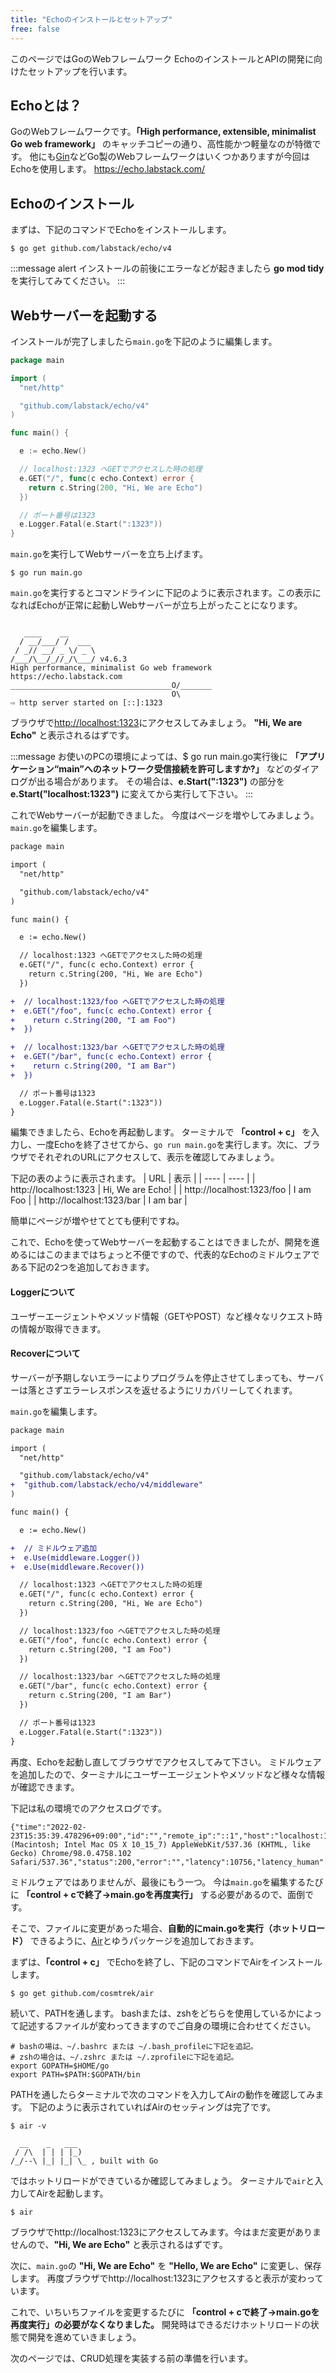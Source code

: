 ```yaml
---
title: "Echoのインストールとセットアップ"
free: false
---
```


このページではGoのWebフレームワーク EchoのインストールとAPIの開発に向けたセットアップを行います。

## Echoとは？
GoのWebフレームワークです。**「High performance, extensible, minimalist Go web framework」** のキャッチコピーの通り、高性能かつ軽量なのが特徴です。
他にも[Gin](https://github.com/gin-gonic/gin)などGo製のWebフレームワークはいくつかありますが今回はEchoを使用します。
https://echo.labstack.com/

## Echoのインストール
まずは、下記のコマンドでEchoをインストールします。
```
$ go get github.com/labstack/echo/v4
```
:::message alert
インストールの前後にエラーなどが起きましたら **go mod tidy** を実行してみてください。
:::

## Webサーバーを起動する
インストールが完了しましたら`main.go`を下記のように編集します。

```go:main.go
package main

import (
  "net/http"

  "github.com/labstack/echo/v4"
)

func main() {

  e := echo.New()

  // localhost:1323 へGETでアクセスした時の処理
  e.GET("/", func(c echo.Context) error {
    return c.String(200, "Hi, We are Echo")
  })

  // ポート番号は1323
  e.Logger.Fatal(e.Start(":1323"))
}
```

`main.go`を実行してWebサーバーを立ち上げます。

```
$ go run main.go
```

`main.go`を実行するとコマンドラインに下記のように表示されます。この表示になればEchoが正常に起動しWebサーバーが立ち上がったことになります。

```

   ____    __
  / __/___/ /  ___
 / _// __/ _ \/ _ \
/___/\__/_//_/\___/ v4.6.3
High performance, minimalist Go web framework
https://echo.labstack.com
____________________________________O/_______
                                    O\
⇨ http server started on [::]:1323
```

ブラウザで[http://localhost:1323](http://localhost:1323)にアクセスしてみましょう。
**"Hi, We are Echo"** と表示されるはずです。

:::message
お使いのPCの環境によっては、$ go run main.go実行後に **「アプリケーション“main”へのネットワーク受信接続を許可しますか?」** などのダイアログが出る場合があります。
その場合は、**e.Start(":1323")** の部分を **e.Start("localhost:1323")** に変えてから実行して下さい。
:::

これでWebサーバーが起動できました。
今度はページを増やしてみましょう。`main.go`を編集します。

```diff go:main.go
package main

import (
  "net/http"

  "github.com/labstack/echo/v4"
)

func main() {

  e := echo.New()

  // localhost:1323 へGETでアクセスした時の処理
  e.GET("/", func(c echo.Context) error {
    return c.String(200, "Hi, We are Echo")
  })

+  // localhost:1323/foo へGETでアクセスした時の処理
+  e.GET("/foo", func(c echo.Context) error {
+    return c.String(200, "I am Foo")
+  })

+  // localhost:1323/bar へGETでアクセスした時の処理
+  e.GET("/bar", func(c echo.Context) error {
+    return c.String(200, "I am Bar")
+  })

  // ポート番号は1323
  e.Logger.Fatal(e.Start(":1323"))
}
```
編集できましたら、Echoを再起動します。
ターミナルで **「control + c」** を入力し、一度Echoを終了させてから、`go run main.go`を実行します。次に、ブラウザでそれぞれのURLにアクセスして、表示を確認してみましょう。

下記の表のように表示されます。
| URL | 表示 |
| ---- | ---- |
| http://localhost:1323 | Hi, We are Echo! |
| http://localhost:1323/foo | I am Foo |
| http://localhost:1323/bar | I am bar |

簡単にページが増やせてとても便利ですね。

これで、Echoを使ってWebサーバーを起動することはできましたが、開発を進めるにはこのままではちょっと不便ですので、代表的なEchoのミドルウェアである下記の2つを追加しておきます。

#### Loggerについて
ユーザーエージェントやメソッド情報（GETやPOST）など様々なリクエスト時の情報が取得できます。

#### Recoverについて
サーバーが予期しないエラーによりプログラムを停止させてしまっても、サーバーは落とさずエラーレスポンスを返せるようにリカバリーしてくれます。

`main.go`を編集します。
```diff go:main.go
package main

import (
  "net/http"

  "github.com/labstack/echo/v4"
+  "github.com/labstack/echo/v4/middleware"
)

func main() {

  e := echo.New()

+  // ミドルウェア追加
+  e.Use(middleware.Logger())
+  e.Use(middleware.Recover())

  // localhost:1323 へGETでアクセスした時の処理
  e.GET("/", func(c echo.Context) error {
    return c.String(200, "Hi, We are Echo")
  })

  // localhost:1323/foo へGETでアクセスした時の処理
  e.GET("/foo", func(c echo.Context) error {
    return c.String(200, "I am Foo")
  })

  // localhost:1323/bar へGETでアクセスした時の処理
  e.GET("/bar", func(c echo.Context) error {
    return c.String(200, "I am Bar")
  })

  // ポート番号は1323
  e.Logger.Fatal(e.Start(":1323"))
}
```
再度、Echoを起動し直してブラウザでアクセスしてみて下さい。
ミドルウェアを追加したので、ターミナルにユーザーエージェントやメソッドなど様々な情報が確認できます。

下記は私の環境でのアクセスログです。
```
{"time":"2022-02-23T15:35:39.478296+09:00","id":"","remote_ip":"::1","host":"localhost:1323","method":"GET","uri":"/bar/","user_agent":"Mozilla/5.0 (Macintosh; Intel Mac OS X 10_15_7) AppleWebKit/537.36 (KHTML, like Gecko) Chrome/98.0.4758.102 Safari/537.36","status":200,"error":"","latency":10756,"latency_human":"10.756µs","bytes_in":0,"bytes_out":8}
```

ミドルウェアではありませんが、最後にもう一つ。
今は`main.go`を編集するたびに **「control + cで終了→main.goを再度実行」** する必要があるので、面倒です。

そこで、ファイルに変更があった場合、**自動的にmain.goを実行（ホットリロード）** できるように、[Air](https://github.com/cosmtrek/air)とゆうパッケージを追加しておきます。

まずは、**「control + c」** でEchoを終了し、下記のコマンドでAirをインストールします。
```
$ go get github.com/cosmtrek/air
```

続いて、PATHを通します。
bashまたは、zshをどちらを使用しているかによって記述するファイルが変わってきますのでご自身の環境に合わせてください。

```
# bashの場は、~/.bashrc または ~/.bash_profileに下記を追記。
# zshの場合は、~/.zshrc または ~/.zprofileに下記を追記。
export GOPATH=$HOME/go
export PATH=$PATH:$GOPATH/bin
```

PATHを通したらターミナルで次のコマンドを入力してAirの動作を確認してみます。
下記のように表示されていればAirのセッティングは完了です。
```
$ air -v

  __    _   ___
 / /\  | | | |_)
/_/--\ |_| |_| \_ , built with Go

```

ではホットリロードができているか確認してみましょう。
ターミナルで`air`と入力してAirを起動します。
```
$ air
```
ブラウザでhttp://localhost:1323にアクセスしてみます。今はまだ変更がありませんので、**"Hi, We are Echo"** と表示されるはずです。

次に、`main.go`の **"Hi, We are Echo"** を **"Hello, We are Echo"** に変更し、保存します。
再度ブラウザでhttp://localhost:1323にアクセスすると表示が変わっています。

これで、いちいちファイルを変更するたびに **「control + cで終了→main.goを再度実行」の必要がなくなりました。**
開発時はできるだけホットリロードの状態で開発を進めていきましょう。

次のページでは、CRUD処理を実装する前の準備を行います。

